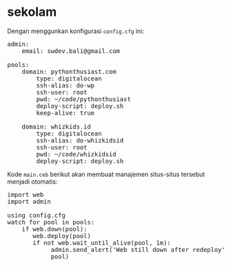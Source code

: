 # sekolam
Dengan menggunkan konfigurasi `config.cfg` ini:
<pre>
admin:
    email: swdev.bali@gmail.com
    
pools:
    domain: pythonthusiast.com
        type: digitalocean
        ssh-alias: do-wp
        ssh-user: root
        pwd: ~/code/pythonthusiast
        deploy-script: deploy.sh
        keep-alive: true
       
    domain: whizkids.id
        type: digitalocean
        ssh-alias: do-whizkidsid
        ssh-user: root
        pwd: ~/code/whizkidsid
        deploy-script: deploy.sh
</pre>

Kode `main.ceb` berikut akan membuat manajemen situs-situs 
tersebut menjadi otomatis:
<pre>
import web
import admin

using config.cfg
watch for pool in pools:
    if web.down(pool):
       web.deploy(pool)
       if not web.wait_until_alive(pool, 1m):
            admin.send_alert('Web still down after redeploy', 
            pool)
</pre> 